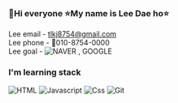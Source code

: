 ### 👋Hi everyone :star:My name is Lee Dae ho:star:

Lee email - <a href="">tlkj8754@gmail.com</a><br>
Lee phone - 📱010-8754-0000<br>
Lee goal - ![NAVER](https://img.shields.io/badge/NAVER-green) , GOOGLE</b>
 
### I'm learning stack
![HTML](https://img.shields.io/badge/HTML-red)
![Javascript](https://img.shields.io/badge/Javascript-blue)
![Css](https://img.shields.io/badge/Css-yellow)
![Git](https://img.shields.io/badge/Git-aqua)

<!--
**leedaeho98/leedaeho98** is a ✨ _special_ ✨ repository because its `README.md` (this file) appears on your GitHub profile.


Here are some ideas to get you started:

- 🔭 I’m currently working on ...
- 🌱 I’m currently learning ...
- 👯 I’m looking to collaborate on ...
- 🤔 I’m looking for help with ...
- 💬 Ask me about ...
- 📫 How to reach me: ...
- 😄 Pronouns: ...
- ⚡ Fun fact: ...
-->
